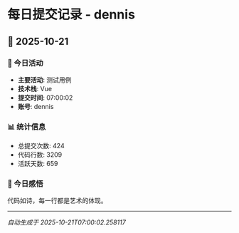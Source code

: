 # 每日提交记录 - dennis

## 📅 2025-10-21

### 🎯 今日活动
- **主要活动**: 测试用例
- **技术栈**: Vue
- **提交时间**: 07:00:02
- **账号**: dennis

### 📊 统计信息
- 总提交次数: 424
- 代码行数: 3209
- 活跃天数: 659

### 💭 今日感悟
代码如诗，每一行都是艺术的体现。

---
*自动生成于 2025-10-21T07:00:02.258117*
